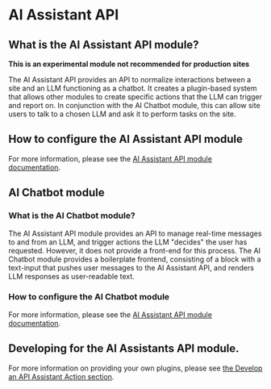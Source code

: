 # AI Assistant API
## What is the AI Assistant API module?
**This is an experimental module not recommended for production sites**

The AI Assistant API provides an API to normalize interactions between a site
and an LLM functioning as a chatbot. It creates a plugin-based system that
allows other modules to create specific actions that the LLM can trigger and
report on. In conjunction with the AI Chatbot module, this can allow site users
to talk to a chosen LLM and ask it to perform tasks on the site.

## How to configure the AI Assistant API module
For more information, please see the [AI Assistant API module documentation](https://project.pages.drupalcode.org/ai/modules/ai_assistant_api/).

## AI Chatbot module
### What is the AI Chatbot module?
The AI Assistant API module provides an API to manage real-time messages to and
from an LLM, and trigger actions the LLM "decides" the user has requested.
However, it does not provide a front-end for this process. The AI Chatbot module
provides a boilerplate frontend, consisting of a block with a text-input that
pushes user messages to the AI Assistant API, and renders LLM responses as
user-readable text.

### How to configure the AI Chatbot module
For more information, please see the [AI Assistant API module documentation](https://project.pages.drupalcode.org/ai/modules/ai_assistant_api/).

## Developing for the AI Assistants API module.
For more information on providing your own plugins, please see [the Develop an API Assistant Action section](https://project.pages.drupalcode.org/ai/developers/develop_api_assistant_action.md).
